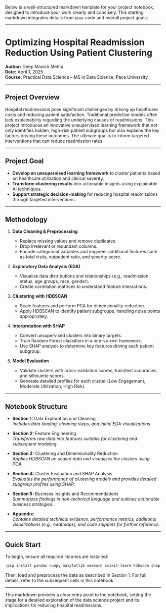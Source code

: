 Below is a well-structured markdown template for your project notebook, designed to introduce your work clearly and concisely. This starting markdown integrates details from your code and overall project goals:

---

# Optimizing Hospital Readmission Reduction Using Patient Clustering

**Author:** Deep Manish Mehta  
**Date:** April 1, 2025  
**Course:** Practical Data Science – MS in Data Science, Pace University

---

## Project Overview

Hospital readmissions pose significant challenges by driving up healthcare costs and reducing patient satisfaction. Traditional predictive models often lack explainability regarding the underlying causes of readmissions. This project introduces an innovative unsupervised learning framework that not only identifies hidden, high-risk patient subgroups but also explains the key factors driving these outcomes. The ultimate goal is to inform targeted interventions that can reduce readmission rates.

---

## Project Goal

- **Develop an unsupervised learning framework** to cluster patients based on healthcare utilization and clinical severity.
- **Transform clustering results** into actionable insights using explainable AI techniques.
- **Support strategic decision-making** for reducing hospital readmissions through targeted interventions.

---

## Methodology

1. **Data Cleaning & Preprocessing**
   - Replace missing values and remove duplicates.
   - Drop irrelevant or redundant columns.
   - Encode categorical variables and engineer additional features such as total visits, outpatient ratio, and severity score.

2. **Exploratory Data Analysis (EDA)**
   - Visualize data distributions and relationships (e.g., readmission status, age groups, race, gender).
   - Create correlation matrices to understand feature interactions.

3. **Clustering with HDBSCAN**
   - Scale features and perform PCA for dimensionality reduction.
   - Apply HDBSCAN to identify patient subgroups, handling noise points appropriately.

4. **Interpretation with SHAP**
   - Convert unsupervised clusters into binary targets.
   - Train Random Forest classifiers in a one-vs-rest framework.
   - Use SHAP analysis to determine key features driving each patient subgroup.

5. **Model Evaluation**
   - Validate clusters with cross-validation scores, train/test accuracies, and silhouette scores.
   - Generate detailed profiles for each cluster (Low Engagement, Moderate Utilization, High Risk).

---

## Notebook Structure

- **Section 1:** Data Exploration and Cleaning  
  _Includes data loading, cleaning steps, and initial EDA visualizations._
  
- **Section 2:** Feature Engineering  
  _Transforms raw data into features suitable for clustering and subsequent modeling._

- **Section 3:** Clustering and Dimensionality Reduction  
  _Applies HDBSCAN on scaled data and visualizes the clusters using PCA._

- **Section 4:** Cluster Evaluation and SHAP Analysis  
  _Evaluates the performance of clustering models and provides detailed subgroup profiles using SHAP._

- **Section 5:** Business Insights and Recommendations  
  _Summarizes findings in non-technical language and outlines actionable business strategies._

- **Appendix:**  
  _Contains detailed technical evidence, performance metrics, additional visualizations (e.g., heatmaps), and code snippets for further reference._

---

## Quick Start

To begin, ensure all required libraries are installed:

```python
!pip install pandas numpy matplotlib seaborn scikit-learn hdbscan shap
```

Then, load and preprocess the data as described in Section 1. For full details, refer to the subsequent cells in this notebook.

---

This markdown provides a clear entry point to the notebook, setting the stage for a detailed exploration of the data science project and its implications for reducing hospital readmissions.
